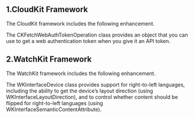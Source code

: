 ## 1.CloudKit Framework

The CloudKit framework includes the following enhancement.

The CKFetchWebAuthTokenOperation class provides an object that you can use to get a web authentication token when you give it an API token.

## 2.WatchKit Framework

The WatchKit framework includes the following enhancement.

The WKInterfaceDevice class provides support for right-to-left languages, including the ability to get the device’s layout direction (using WKInterfaceLayoutDirection), and to control whether content should be flipped for right-to-left languages (using WKInterfaceSemanticContentAttribute).



